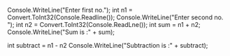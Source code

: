 Console.WriteLine("Enter first no.");
int n1 = Convert.ToInt32(Console.Readline());
Console.WriteLine("Enter second no. ");
int n2 = Convert.ToInt32(Console.ReadLne());
int sum = n1 + n2;
Console.WriteLine("Sum is :" + sum);

int subtract = n1 - n2
Console.WriteLine("Subtraction is :" + subtract);

